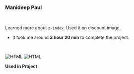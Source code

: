 ### Manideep Paul 

<br>


Learned more about `z-index`. Used it on discount image.

- It took me around **3 hour 20 min** to complete the project.

<br>

![HTML](https://img.shields.io/badge/-HTML-D4F6CC?logo=HTML5)
![HTML](https://img.shields.io/badge/-CSS%20-1572B6?logo=CSS3)

**Used in Project**
